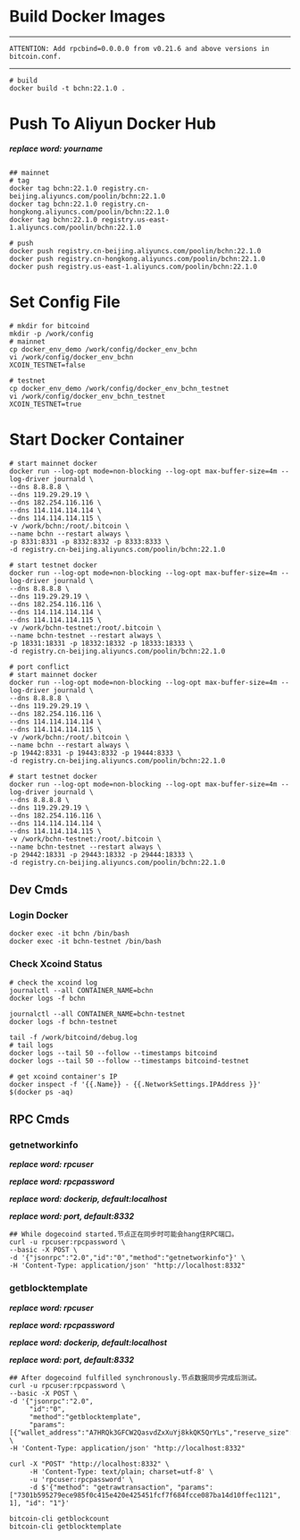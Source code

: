 # Build Docker Images
---
```
ATTENTION: Add rpcbind=0.0.0.0 from v0.21.6 and above versions in bitcoin.conf.
```
---

```shell
# build 
docker build -t bchn:22.1.0 .
```

# Push To Aliyun Docker Hub
___replace word: yourname___

```shell

## mainnet
# tag
docker tag bchn:22.1.0 registry.cn-beijing.aliyuncs.com/poolin/bchn:22.1.0
docker tag bchn:22.1.0 registry.cn-hongkong.aliyuncs.com/poolin/bchn:22.1.0
docker tag bchn:22.1.0 registry.us-east-1.aliyuncs.com/poolin/bchn:22.1.0

# push
docker push registry.cn-beijing.aliyuncs.com/poolin/bchn:22.1.0
docker push registry.cn-hongkong.aliyuncs.com/poolin/bchn:22.1.0
docker push registry.us-east-1.aliyuncs.com/poolin/bchn:22.1.0
```

# Set Config File

```shell
# mkdir for bitcoind
mkdir -p /work/config
# mainnet
cp docker_env_demo /work/config/docker_env_bchn
vi /work/config/docker_env_bchn
XCOIN_TESTNET=false

# testnet
cp docker_env_demo /work/config/docker_env_bchn_testnet
vi /work/config/docker_env_bchn_testnet
XCOIN_TESTNET=true
```

# Start Docker Container
```shell
# start mainnet docker
docker run --log-opt mode=non-blocking --log-opt max-buffer-size=4m --log-driver journald \
--dns 8.8.8.8 \
--dns 119.29.29.19 \
--dns 182.254.116.116 \
--dns 114.114.114.114 \
--dns 114.114.114.115 \
-v /work/bchn:/root/.bitcoin \
--name bchn --restart always \
-p 8331:8331 -p 8332:8332 -p 8333:8333 \
-d registry.cn-beijing.aliyuncs.com/poolin/bchn:22.1.0

# start testnet docker
docker run --log-opt mode=non-blocking --log-opt max-buffer-size=4m --log-driver journald \
--dns 8.8.8.8 \
--dns 119.29.29.19 \
--dns 182.254.116.116 \
--dns 114.114.114.114 \
--dns 114.114.114.115 \
-v /work/bchn-testnet:/root/.bitcoin \
--name bchn-testnet --restart always \
-p 18331:18331 -p 18332:18332 -p 18333:18333 \
-d registry.cn-beijing.aliyuncs.com/poolin/bchn:22.1.0

# port conflict
# start mainnet docker
docker run --log-opt mode=non-blocking --log-opt max-buffer-size=4m --log-driver journald \
--dns 8.8.8.8 \
--dns 119.29.29.19 \
--dns 182.254.116.116 \
--dns 114.114.114.114 \
--dns 114.114.114.115 \
-v /work/bchn:/root/.bitcoin \
--name bchn --restart always \
-p 19442:8331 -p 19443:8332 -p 19444:8333 \
-d registry.cn-beijing.aliyuncs.com/poolin/bchn:22.1.0

# start testnet docker
docker run --log-opt mode=non-blocking --log-opt max-buffer-size=4m --log-driver journald \
--dns 8.8.8.8 \
--dns 119.29.29.19 \
--dns 182.254.116.116 \
--dns 114.114.114.114 \
--dns 114.114.114.115 \
-v /work/bchn-testnet:/root/.bitcoin \
--name bchn-testnet --restart always \
-p 29442:18331 -p 29443:18332 -p 29444:18333 \
-d registry.cn-beijing.aliyuncs.com/poolin/bchn:22.1.0
```

## Dev Cmds

### Login Docker

```shell
docker exec -it bchn /bin/bash
docker exec -it bchn-testnet /bin/bash
```

### Check Xcoind Status

```shell
# check the xcoind log
journalctl --all CONTAINER_NAME=bchn
docker logs -f bchn

journalctl --all CONTAINER_NAME=bchn-testnet
docker logs -f bchn-testnet

tail -f /work/bitcoind/debug.log
# tail logs
docker logs --tail 50 --follow --timestamps bitcoind
docker logs --tail 50 --follow --timestamps bitcoind-testnet

# get xcoind container's IP
docker inspect -f '{{.Name}} - {{.NetworkSettings.IPAddress }}' $(docker ps -aq)
```

## RPC Cmds

### getnetworkinfo

___replace word: rpcuser___

___replace word: rpcpassword___

___replace word: dockerip, default:localhost___

___replace word: port, default:8332___

```shell
## While dogecoind started.节点正在同步时可能会hang住RPC端口。
curl -u rpcuser:rpcpassword \
--basic -X POST \
-d '{"jsonrpc":"2.0","id":"0","method":"getnetworkinfo"}' \
-H 'Content-Type: application/json' "http://localhost:8332"
```

### getblocktemplate

___replace word: rpcuser___

___replace word: rpcpassword___

___replace word: dockerip, default:localhost___

___replace word: port, default:8332___

```shell
## After dogecoind fulfilled synchronously.节点数据同步完成后测试。
curl -u rpcuser:rpcpassword \
--basic -X POST \
-d '{"jsonrpc":"2.0",
     "id":"0",
     "method":"getblocktemplate",
     "params":[{"wallet_address":"A7HRQk3GFCW2QasvdZxXuYj8kkQK5QrYLs","reserve_size":8}]}' \
-H 'Content-Type: application/json' "http://localhost:8332"
```

```
curl -X "POST" "http://localhost:8332" \
     -H 'Content-Type: text/plain; charset=utf-8' \
     -u 'rpcuser:rpcpassword' \
     -d $'{"method": "getrawtransaction", "params": ["7301b595279ece985f0c415e420e425451fcf7f684fcce087ba14d10ffec1121", 1], "id": "1"}'
```

```
bitcoin-cli getblockcount
bitcoin-cli getblocktemplate
```

